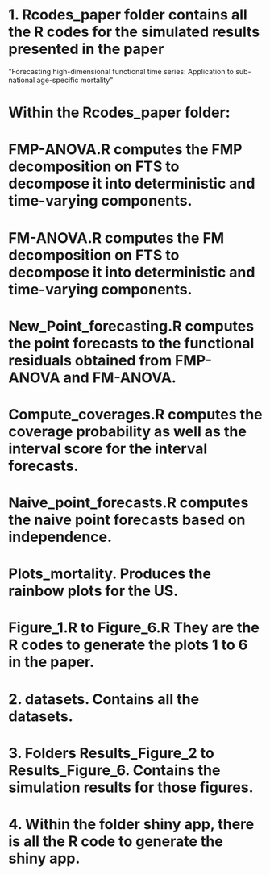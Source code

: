# 1. Rcodes_paper folder contains all the R codes for the simulated results presented in the paper 
"Forecasting high-dimensional functional time series: Application to sub-national age-specific mortality"

# Within the Rcodes_paper folder:
# FMP-ANOVA.R computes the FMP decomposition on FTS to decompose it into deterministic and time-varying components.
# FM-ANOVA.R computes the FM decomposition on FTS to decompose it into deterministic and time-varying components.
# New_Point_forecasting.R computes the point  forecasts to the functional residuals obtained from FMP-ANOVA and FM-ANOVA.
# Compute_coverages.R computes the coverage probability as well as the interval score for the interval forecasts. 
# Naive_point_forecasts.R computes the naive point forecasts based on independence.
# Plots_mortality. Produces the rainbow plots for the US.
# Figure_1.R to Figure_6.R They are the R codes to generate the plots 1 to 6 in the paper.  
# 2. datasets. Contains all the datasets.
# 3. Folders Results_Figure_2 to Results_Figure_6. Contains the simulation results for those figures.
# 4. Within the folder shiny app, there is all the R code to generate the shiny app. 

